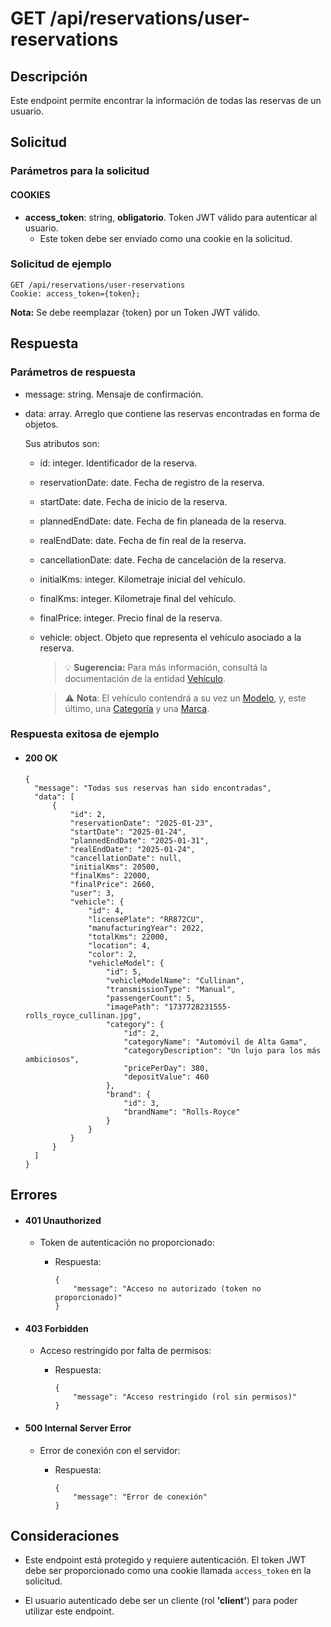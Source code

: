 # GET /api/reservations/user-reservations

## Descripción

Este endpoint permite encontrar la información de todas las reservas de un usuario.

## Solicitud

### Parámetros para la solicitud

#### COOKIES

- **access_token**: string, **obligatorio**. Token JWT válido para autenticar al usuario.
  - Este token debe ser enviado como una cookie en la solicitud.

### Solicitud de ejemplo

```
GET /api/reservations/user-reservations
Cookie: access_token={token};
```

**Nota:** Se debe reemplazar {token} por un Token JWT válido.

## Respuesta

### Parámetros de respuesta

- message: string. Mensaje de confirmación.
- data: array. Arreglo que contiene las reservas encontradas en forma de objetos.

  Sus atributos son:

  - id: integer. Identificador de la reserva.
  - reservationDate: date. Fecha de registro de la reserva.
  - startDate: date. Fecha de inicio de la reserva.
  - plannedEndDate: date. Fecha de fin planeada de la reserva.
  - realEndDate: date. Fecha de fin real de la reserva.
  - cancellationDate: date. Fecha de cancelación de la reserva.
  - initialKms: integer. Kilometraje inicial del vehículo.
  - finalKms: integer. Kilometraje final del vehículo.
  - finalPrice: integer. Precio final de la reserva.
  - vehicle: object. Objeto que representa el vehículo asociado a la reserva.

    > 💡 **Sugerencia:** Para más información, consultá la documentación de la entidad [Vehículo](../../vehicle/main/main.md).

    > ⚠️ **Nota**: El vehículo contendrá a su vez un [Modelo](../../vehicle-model/main/main.md), y, este último, una [Categoría](../../category/main/main.md) y una [Marca](../../brand/main/main.md).

### Respuesta exitosa de ejemplo

- #### 200 OK

  ```
  {
    "message": "Todas sus reservas han sido encontradas",
    "data": [
        {
            "id": 2,
            "reservationDate": "2025-01-23",
            "startDate": "2025-01-24",
            "plannedEndDate": "2025-01-31",
            "realEndDate": "2025-01-24",
            "cancellationDate": null,
            "initialKms": 20500,
            "finalKms": 22000,
            "finalPrice": 2660,
            "user": 3,
            "vehicle": {
                "id": 4,
                "licensePlate": "RR872CU",
                "manufacturingYear": 2022,
                "totalKms": 22000,
                "location": 4,
                "color": 2,
                "vehicleModel": {
                    "id": 5,
                    "vehicleModelName": "Cullinan",
                    "transmissionType": "Manual",
                    "passengerCount": 5,
                    "imagePath": "1737728231555-rolls_royce_cullinan.jpg",
                    "category": {
                        "id": 2,
                        "categoryName": "Automóvil de Alta Gama",
                        "categoryDescription": "Un lujo para los más ambiciosos",
                        "pricePerDay": 380,
                        "depositValue": 460
                    },
                    "brand": {
                        "id": 3,
                        "brandName": "Rolls-Royce"
                    }
                }
            }
        }
    ]
  }
  ```

## Errores

- #### 401 Unauthorized

  - Token de autenticación no proporcionado:

    - Respuesta:

      ```
      {
          "message": "Acceso no autorizado (token no proporcionado)"
      }
      ```

- #### 403 Forbidden

  - Acceso restringido por falta de permisos:

    - Respuesta:

      ```
      {
          "message": "Acceso restringido (rol sin permisos)"
      }
      ```

- #### 500 Internal Server Error

  - Error de conexión con el servidor:

    - Respuesta:

      ```
      {
          "message": "Error de conexión"
      }
      ```

## Consideraciones

- Este endpoint está protegido y requiere autenticación. El token JWT debe ser proporcionado como una cookie llamada `access_token` en la solicitud.

- El usuario autenticado debe ser un cliente (rol **'client'**) para poder utilizar este endpoint.
